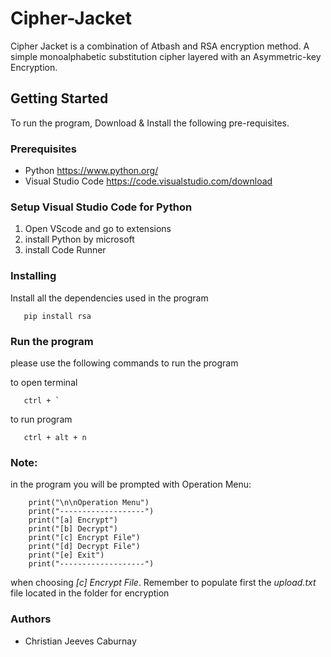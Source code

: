 # Cipher-Jacket
Cipher Jacket is a combination of Atbash and RSA encryption method. A simple monoalphabetic substitution cipher layered with an Asymmetric-key Encryption. 

## Getting Started
To run the program, Download & Install the following pre-requisites.

### Prerequisites
 - Python
      https://www.python.org/
 - Visual Studio Code
      https://code.visualstudio.com/download
      
### Setup Visual Studio Code for Python
1. Open VScode and go to extensions
2. install Python by microsoft
3. install Code Runner

### Installing
Install all the dependencies used in the program
```
   pip install rsa
```

### Run the program
please use the following commands to run the program

to open terminal
```
   ctrl + `
```

to run program
```
   ctrl + alt + n
```


### Note:
in the program you will be prompted with Operation Menu:
```
    print("\n\nOperation Menu")
    print("-------------------")
    print("[a] Encrypt")
    print("[b] Decrypt")
    print("[c] Encrypt File")
    print("[d] Decrypt File")
    print("[e] Exit")
    print("-------------------")
```
when choosing *[c] Encrypt File*. Remember to populate first the *upload.txt* file located in the folder for encryption


### Authors
 - Christian Jeeves Caburnay
